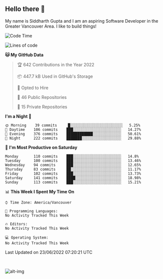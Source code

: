 ## Hello there :wave:

My name is Siddharth Gupta and I am an aspiring Software Developer in the Greater Vancouver Area. I like to build things!

<!-- ![gif](https://github.com/siddg97/siddg97/blob/master/dino.gif) -->

<!--START_SECTION:waka-->
![Code Time](http://img.shields.io/badge/Code%20Time-0%20secs-blue)

![Lines of code](https://img.shields.io/badge/From%20Hello%20World%20I%27ve%20Written-5%20Million%20lines%20of%20code-blue)

**🐱 My GitHub Data** 

> 🏆 642 Contributions in the Year 2022
 > 
> 📦 447.7 kB Used in GitHub's Storage 
 > 
> 💼 Opted to Hire
 > 
> 📜 46 Public Repositories 
 > 
> 🔑 15 Private Repositories  
 > 
**I'm a Night 🦉** 

```text
🌞 Morning    39 commits     █░░░░░░░░░░░░░░░░░░░░░░░░   5.25% 
🌆 Daytime    106 commits    ███░░░░░░░░░░░░░░░░░░░░░░   14.27% 
🌃 Evening    376 commits    ████████████░░░░░░░░░░░░░   50.61% 
🌙 Night      222 commits    ███████░░░░░░░░░░░░░░░░░░   29.88%

```
📅 **I'm Most Productive on Saturday** 

```text
Monday       110 commits    ███░░░░░░░░░░░░░░░░░░░░░░   14.8% 
Tuesday      100 commits    ███░░░░░░░░░░░░░░░░░░░░░░   13.46% 
Wednesday    94 commits     ███░░░░░░░░░░░░░░░░░░░░░░   12.65% 
Thursday     83 commits     ██░░░░░░░░░░░░░░░░░░░░░░░   11.17% 
Friday       102 commits    ███░░░░░░░░░░░░░░░░░░░░░░   13.73% 
Saturday     141 commits    ████░░░░░░░░░░░░░░░░░░░░░   18.98% 
Sunday       113 commits    ███░░░░░░░░░░░░░░░░░░░░░░   15.21%

```


📊 **This Week I Spent My Time On** 

```text
⌚︎ Time Zone: America/Vancouver

💬 Programming Languages: 
No Activity Tracked This Week

🔥 Editors: 
No Activity Tracked This Week

💻 Operating System: 
No Activity Tracked This Week

```


 Last Updated on 23/06/2022 07:20:21 UTC
<!--END_SECTION:waka-->

<br>

![alt-img](https://github-readme-stats.vercel.app/api?username=siddg97&count_private=true&theme=nightowl&show_icons=true)

